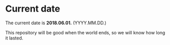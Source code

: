 # Current date

The current date is **2018.06.01.** (YYYY.MM.DD.)

This repository will be good when the world ends, so we will know how long it lasted.